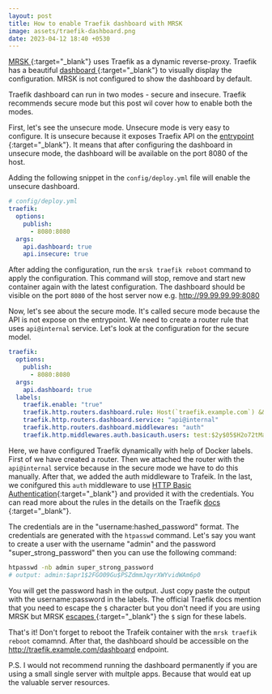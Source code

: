 ```yaml
---
layout: post
title: How to enable Traefik dashboard with MRSK
image: assets/traefik-dashboard.png
date: 2023-04-12 18:40 +0530
---
```

[ MRSK ](https://mrsk.dev){:target="_blank"} uses Traefik as a dynamic reverse-proxy. Traefik has a beautiful [ dashboard ](https://doc.traefik.io/traefik/operations/dashboard/){:target="_blank"} to visually display the configuration. MRSK is not configured to show the dashboard by default. 

Traefik dashboard can run in two modes - secure and insecure. Traefik recommends secure mode but this post wil cover how to enable both the modes.


First, let's see the unsecure mode. Unsecure mode is very easy to configure. It is unsecure because it exposes Traefix API on the [ entrypoint ](https://doc.traefik.io/traefik/routing/entrypoints/){:target="_blank"}. It means that after configuring the dashboard in unsecure mode, the dashboard will be available on the port 8080 of the host.

Adding the following snippet in the `config/deploy.yml` file will enable the unsecure dashboard.

```yml
# config/deploy.yml
traefik:
  options:
    publish:
      - 8080:8080
  args:
    api.dashboard: true
    api.insecure: true
```
After adding the configuration, run the `mrsk traefik reboot` command to apply the configuration. This command will stop, remove and start new container again with the latest configuration. The dashboard should be visible on the port `8080` of the host server now e.g. http://99.99.99.99:8080


Now, let's see about the secure mode. It's called secure mode because the API is not expose on the entrypoint. We need to create a router rule that uses `api@internal` service. Let's look at the configuration for the secure model.

```yml
traefik:
  options:
    publish:
      - 8080:8080
  args:
    api.dashboard: true
  labels:
    traefik.enable: "true"
    traefik.http.routers.dashboard.rule: Host(`traefik.example.com`) && (PathPrefix(`/api`) || PathPrefix(`/dashboard`))
    traefik.http.routers.dashboard.service: "api@internal"
    traefik.http.routers.dashboard.middlewares: "auth"
    traefik.http.middlewares.auth.basicauth.users: test:$2y$05$H2o72tMaO.TwY1wNQUV1K.fhjRgLHRDWohFvUZOJHBEtUXNKrqUKi
```
Here, we have configured Traefik dynamically with help of Docker labels. First of we have created a router. Then we attached the router with the `api@internal` service because in the secure mode we have to do this manually. After that, we added the auth middleware to Trafeik. In the last, we conifgured this `auth` middleware to use [HTTP Basic Authentication](https://doc.traefik.io/traefik/middlewares/http/basicauth/){:target="_blank"} and provided it with the credentials. You can read more about the rules in the details on the Traefik [ docs ](https://doc.traefik.io/traefik/routing/routers/){:target="_blank"}.

The credentials are in the "username:hashed_password" format. The credentials are generated with the `htpasswd` command. Let's say you want to create a user with the username "admin" and the password "super_strong_password" then you can use the following command:
```sh
htpasswd -nb admin super_strong_password
# output: admin:$apr1$2FGO09Gu$PSZdmmJqyrXWYvidWAm6p0
```

You will get the password hash in the output. Just copy paste the output with the username:password in the labels. The official Traefik docs mention that you need to escape the `$` character but you don't need if you are using MRSK but MRSK [ escapes ](https://github.com/mrsked/mrsk#using-shell-expansion){:target="_blank"} the `$` sign for these labels.

That's it! Don't forget to reboot the Trafeik container with the `mrsk traefik reboot` comamnd. After that, the dashboard should be accessible on the http://traefik.example.com/dashboard endpoint.

P.S. I would not recommend running the dashboard permanently if you are using a small single server with multple apps. Because that would eat up the valuable server resources. 
